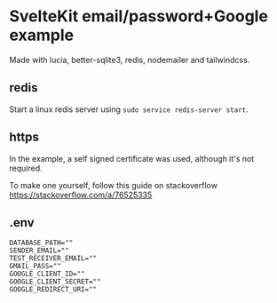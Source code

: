 # SvelteKit email/password+Google example
Made with lucia, better-sqlite3, redis, nodemailer and tailwindcss.

## redis
Start a linux redis server using `sudo service redis-server start`.

## https
In the example, a self signed certificate was used, although it's not required.

To make one yourself, follow this guide on stackoverflow https://stackoverflow.com/a/76525335

## .env
```env
DATABASE_PATH=""
SENDER_EMAIL=""
TEST_RECEIVER_EMAIL=""
GMAIL_PASS=""
GOOGLE_CLIENT_ID=""
GOOGLE_CLIENT_SECRET=""
GOOGLE_REDIRECT_URI=""
```
